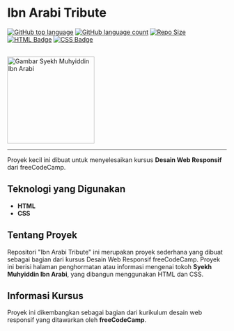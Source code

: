 # Ibn Arabi Tribute

[![GitHub top language](https://img.shields.io/github/languages/top/keinan21/ibn-arabi-tribute?style=for-the-badge)](https://github.com/keinan21/ibn-arabi-tribute)
[![GitHub language count](https://img.shields.io/github/languages/count/keinan21/ibn-arabi-tribute?style=for-the-badge)](https://github.com/keinan21/ibn-arabi-tribute)
[![Repo Size](https://img.shields.io/github/repo-size/keinan21/ibn-arabi-tribute?style=for-the-badge)](https://github.com/keinan21/ibn-arabi-tribute)
[![HTML Badge](https://img.shields.io/badge/HTML5-E34F26?style=for-the-badge&logo=html5&logoColor=white)](https://www.w3.org/html/)
[![CSS Badge](https://img.shields.io/badge/CSS3-1572B6?style=for-the-badge&logo=css3&logoColor=white)](https://www.w3.org/Style/CSS/)

<br>

<img src="https://i0.wp.com/universalspirituality.blog/wp-content/uploads/2021/07/ibnarabi.jpeg?fit=1200%2C675&ssl=1" alt="Gambar Syekh Muhyiddin Ibn Arabi" width="200">

---

Proyek kecil ini dibuat untuk menyelesaikan kursus **Desain Web Responsif** dari freeCodeCamp.

## Teknologi yang Digunakan

* **HTML**
* **CSS**

## Tentang Proyek

Repositori "Ibn Arabi Tribute" ini merupakan proyek sederhana yang dibuat sebagai bagian dari kursus Desain Web Responsif freeCodeCamp. Proyek ini berisi halaman penghormatan atau informasi mengenai tokoh **Syekh Muhyiddin Ibn Arabi**, yang dibangun menggunakan HTML dan CSS.

## Informasi Kursus

Proyek ini dikembangkan sebagai bagian dari kurikulum desain web responsif yang ditawarkan oleh **freeCodeCamp**.
